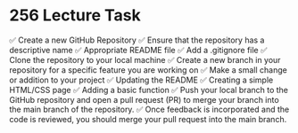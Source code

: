 # 256 Lecture Task

✅ Create a new GitHub Repository
✅ Ensure that the repository has a descriptive name
✅ Appropriate README file
✅ Add a .gitignore file
✅ Clone the repository to your local machine
✅ Create a new branch in your repository for a specific feature you are working on
✅ Make a small change or addition to your project
✅ Updating the README
✅ Creating a simple HTML/CSS page
✅ Adding a basic function
✅ Push your local branch to the GitHub repository and open a pull request (PR) to merge your branch into the main branch of the repository.
✅ Once feedback is incorporated and the code is reviewed, you should merge your pull request into the main branch.